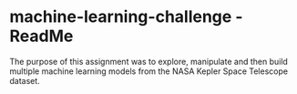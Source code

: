 # machine-learning-challenge - ReadMe

The purpose of this assignment was to explore, manipulate and then build multiple machine learning models from the NASA Kepler Space Telescope 
dataset.
